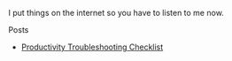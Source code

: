 I put things on the internet so you have to listen to me now.

Posts
* [Productivity Troubleshooting Checklist](./posts/productivity_troubleshooting_checklist)

